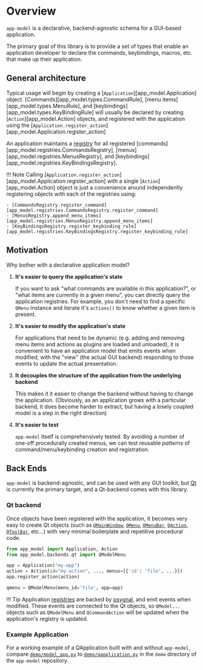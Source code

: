 # Overview

`app-model` is a declarative, backend-agnostic schema for a GUI-based application.

The primary goal of this library is to provide a set of types that enable
an application developer to declare the commands, keybindings, macros, etc.
that make up their application.

## General architecture

Typical usage will begin by creating a [`Application`][app_model.Application]
object. [Commands][app_model.types.CommandRule], [menu items][app_model.types.MenuRule], and [keybindings][app_model.types.KeyBindingRule] will usually be declared by creating
[`Action`][app_model.Action] objects, and  registered with the application
using the [`Application.register_action`][app_model.Application.register_action]

An application maintains a [registry](registries) for all registered [commands][app_model.registries.CommandsRegistry], [menus][app_model.registries.MenusRegistry], and [keybindings][app_model.registries.KeyBindingsRegistry].

!!! Note
    Calling [`Application.register_action`][app_model.Application.register_action] with a single
    [`Action`][app_model.Action] object is just a convenience around independently registering
    objects with each of the registries using:

    - [CommandsRegistry.register_command][app_model.registries.CommandsRegistry.register_command]
    - [MenusRegistry.append_menu_items][app_model.registries.MenusRegistry.append_menu_items]
    - [KeyBindingsRegistry.register_keybinding_rule][app_model.registries.KeyBindingsRegistry.register_keybinding_rule]

## Motivation

Why bother with a declarative application model?

1. **It's easier to query the application's state**

    If you want to ask "what commands are available in this application?", or "what items are currently in a given menu", you can directly query the application registries.  For example, you don't need to find a specific `QMenu` instance and iterate it's `actions()` to know whether a given item is present.

1. **It's easier to modify the application's state**

    For applications that need to be dynamic (e.g. adding and removing menu items and actions as plugins are loaded and unloaded), it is convenient to have an application
    model that emits events when modified, with the "view" (the actual GUI backend) responding to those events to update the actual presentation.

1. **It decouples the structure of the application from the underlying backend**

    This makes it it easier to change the backend without having to change the
   application. (Obviously, as an application grows with a particular backend,
   it does become harder to extract, but having a losely coupled model is a step
   in the right direction)

1. **It's easier to test**

    `app-model` itself is comprehensively tested.  By avoiding a number of
    one-off procedurally created menus, we can test reusable *patterns* of
    command/menu/keybinding creation and registration.

## Back Ends

`app-model` is backend-agnostic, and can be used with any GUI toolkit, but [Qt](https://www.qt.io) is
currently the primary target, and a Qt-backend comes with this library.

### Qt backend

Once objects have been registered with the application, it becomes very easy to create
Qt objects (such as [`QMainWindow`](https://doc.qt.io/qt-6/qmainwindow.html), [`QMenu`](https://doc.qt.io/qt-6/qmenu.html), [`QMenuBar`](https://doc.qt.io/qt-6/qmenubar.html), [`QAction`](https://doc.qt.io/qt-6/qaction.html), [`QToolBar`](https://doc.qt.io/qt-6/qtoolbar.html), etc...) with very minimal boilerplate and repetitive procedural code.

```python
from app_model import Application, Action
from app_model.backends.qt import QModelMenu

app = Application("my-app")
action = Action(id="my-action", ..., menus=[{'id': 'file', ...}])
app.register_action(action)

qmenu = QModelMenu(menu_id='file', app=app)
```

!!! Tip
    Application [registries](registries) are backed by
    [psygnal](https://github.com/tlambert03/psygnal), and emit events when
    modified.  These events are connected to the Qt objects, so `QModel...`
    objects such as `QModelMenu` and `QCommandAction` will be updated when the
    application's registry is updated.

### Example Application

For a working example of a QApplication built with and without `app-model`, compare [`demo/model_app.py`](https://github.com/tlambert03/app-model/blob/main/demo/model_app.py) to [`demo/qapplication.py`](https://github.com/tlambert03/app-model/blob/main/demo/qapplication.py) in the `demo` directory of the `app-model` repository.
